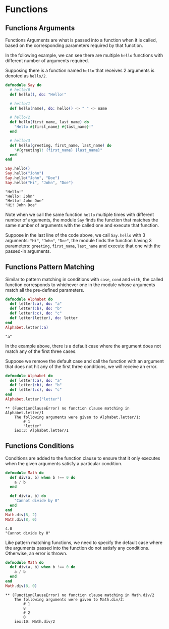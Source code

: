 # Functions

## **Functions Arguments**

Functions Arguments are what is passed into a function when it is called, based on the corresponding parameters required by that function.

In the following example, we can see there are multiple `hello` functions with different number of arguments required.

Supposing there is a function named `hello` that receives 2 arguments is denoted as `hello/2`.

```exs
defmodule Say do
  # hello/0
  def hello(), do: "Hello!"

  # hello/1
  def hello(name), do: hello() <> " " <> name

  # hello/2
  def hello(first_name, last_name) do
    "Hello #{first_name} #{last_name}!"
  end

  # hello/3
  def hello(greeting, first_name, last_name) do
    "#{greeting}! {first_name} {last_name}"
  end
end

Say.hello()
Say.hello("John")
Say.hello("John", "Doe")
Say.hello("Hi", "John", "Doe")
```

```
"Hello!"
"Hello! John"
"Hello! John Doe"
"Hi! John Doe"
```

Note when we call the same function `hello` multiple times with different number of arguments, the module `Say` finds the function that matches the same number of arguments with the called one and execute that function.

Suppose in the last line of the code above, we call `Say.hello` with 3 arguments: `"Hi"`, `"John"`, `"Doe"`, the module finds the function having 3 parameters: `greeting`, `first_name`, `last_name` and execute that one with the passed-in arguments.

## **Functions Pattern Matching**

Similar to pattern matching in conditions with `case`, `cond` and `with`, the called function corresponds to whichever one in the module whose arguments match all the pre-defined parameters.

```exs
defmodule Alphabet do
  def letter(:a), do: "a"
  def letter(:b), do: "b"
  def letter(:c), do: "c"
  def letter(letter), do: letter
end
Alphabet.letter(:a)
```

```
"a"
```

In the example above, there is a default case where the argument does not match any of the first three cases.

Suppose we remove the default case and call the function with an argument that does not hit any of the first three conditions, we will receive an error.

```exs
defmodule Alphabet do
  def letter(:a), do: "a"
  def letter(:b), do: "b"
  def letter(:c), do: "c"
end
Alphabet.letter("letter")
```

```
** (FunctionClauseError) no function clause matching in Alphabet.letter/1
    The following arguments were given to Alphabet.letter/1:
        # 1
        "letter"
    iex:3: Alphabet.letter/1
```

## **Functions Conditions**

Conditions are added to the function clause to ensure that it only executes when the given arguments satisfy a particular condition.

```exs
defmodule Math do
  def div(a, b) when b !== 0 do
    a / b
  end

  def div(a, b) do
    "Cannot divide by 0"
  end
end
Math.div(8, 2)
Math.div(8, 0)
```

```
4.0
"Cannot divide by 0"
```

Like pattern matching functions, we need to specify the default case where the arguments passed into the function do not satisfy any conditions. Otherwise, an error is thrown.

```exs
defmodule Math do
  def div(a, b) when b !== 0 do
    a / b
  end
end
Math.div(8, 0)
```

```
** (FunctionClauseError) no function clause matching in Math.div/2
    The following arguments were given to Math.div/2:
        # 1
        8
        # 2
        0
    iex:10: Math.div/2
```
